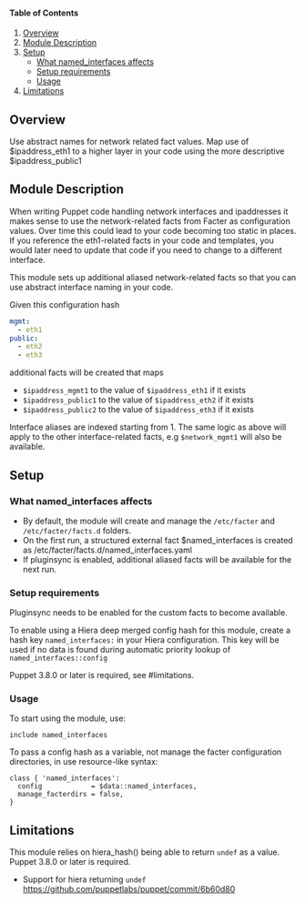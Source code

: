 #### Table of Contents

1. [Overview](#overview)
2. [Module Description](#module-description)
3. [Setup](#setup)
    * [What named_interfaces affects](#what-named_interfaces-affects)
    * [Setup requirements](#setup-requirements)
    * [Usage](#usage)
5. [Limitations](#limitations)

## Overview

Use abstract names for network related fact values. Map use of $ipaddress_eth1 to a higher layer in your code using the more descriptive $ipaddress_public1

## Module Description

When writing Puppet code handling network interfaces and ipaddresses it makes sense to use the network-related facts from Facter as configuration values. Over time this could lead to your code becoming too static in places. If you reference the eth1-related facts in your code and templates, you would later need to update that code if you need to change to a different interface.

This module sets up additional aliased network-related facts so that you can use abstract interface naming in your code.

Given this configuration hash

```yaml
mgmt:
  - eth1
public:
  - eth2
  - eth3
```

additional facts will be created that maps 

* `$ipaddress_mgmt1` to the value of `$ipaddress_eth1` if it exists
* `$ipaddress_public1` to the value of `$ipaddress_eth2` if it exists
* `$ipaddress_public2` to the value of `$ipaddress_eth3` if it exists

Interface aliases are indexed starting from 1. The same logic as above will apply to the other interface-related facts, e.g `$network_mgmt1` will also be available.

## Setup

### What named_interfaces affects

* By default, the module will create and manage the `/etc/facter` and `/etc/facter/facts.d` folders.
* On the first run, a structured external fact $named_interfaces is created as /etc/facter/facts.d/named_interfaces.yaml
* If pluginsync is enabled, additional aliased facts will be available for the next run.

### Setup requirements

Pluginsync needs to be enabled for the custom facts to become available.

To enable using a Hiera deep merged config hash for this module, create a hash key `named_interfaces:` in your Hiera configuration. This key will be used if no data is found during automatic priority lookup of `named_interfaces::config`

Puppet 3.8.0 or later is required, see #limitations.

### Usage

To start using the module, use:

```puppet
include named_interfaces
```

To pass a config hash as a variable, not manage the facter configuration directories, in use resource-like syntax:

```puppet
class { 'named_interfaces':
  config            = $data::named_interfaces,
  manage_facterdirs = false,
}
```

## Limitations

This module relies on hiera_hash() being able to return `undef` as a value. Puppet 3.8.0 or later is required.

* Support for hiera returning `undef` https://github.com/puppetlabs/puppet/commit/6b60d80

